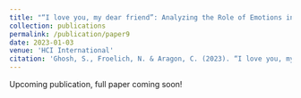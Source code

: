 ```yaml
---
title: "“I love you, my dear friend”: Analyzing the Role of Emotions in the Building of Friendships in Online Fanfiction Communities"
collection: publications
permalink: /publication/paper9
date: 2023-01-03
venue: 'HCI International'
citation: 'Ghosh, S., Froelich, N. & Aragon, C. (2023). “I love you, my dear friend”: Analyzing the Role of Emotions in the Building of Friendships in Online Fanfiction Communities. In International Conference on Human-Computer Interaction.'
---
```

Upcoming publication, full paper coming soon!

